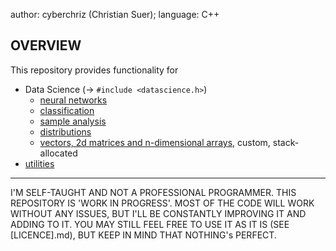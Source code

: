author: cyberchriz (Christian Suer);
language: C++
## OVERVIEW
This repository provides functionality for
- Data Science (-> `#include <datascience.h>`)
    - [neural networks](DataScience/neuralnet/docs/neuralnet.md)
    - [classification](DataScience/classification/docs/classification.md)
    - [sample analysis](DataScience/general/docs/sample.md)
    - [distributions](DataScience/distributions/docs/distributions.md)
    - [vectors, 2d matrices and n-dimensional arrays](DataScience/general/docs/array.md), custom, stack-allocated
- [utilities](utilities/docs/utilities.md)
___
I'M SELF-TAUGHT AND NOT A PROFESSIONAL PROGRAMMER. THIS REPOSITORY IS 'WORK IN PROGRESS'.
MOST OF THE CODE WILL WORK WITHOUT ANY ISSUES, BUT I'LL BE CONSTANTLY IMPROVING IT AND ADDING TO IT.
YOU MAY STILL FEEL FREE TO USE IT AS IT IS (SEE [LICENCE].md), BUT KEEP IN MIND THAT NOTHING's PERFECT.